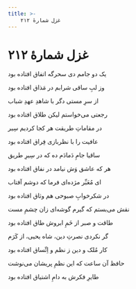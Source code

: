 ```yaml
---
title: >-
    غزل شمارهٔ ۲۱۲
---
```

# غزل شمارهٔ ۲۱۲

<div class="b" id="bn1"><div class="m1"><p>یک دو جامم دی سحرگه اتفاق افتاده بود</p></div>
<div class="m2"><p>وز لبِ ساقی شرابم در مَذاق افتاده بود</p></div></div>
<div class="b" id="bn2"><div class="m1"><p>از سرِ مستی دگر با شاهدِ عهدِ شباب</p></div>
<div class="m2"><p>رجعتی می‌خواستم لیکن طلاق افتاده بود</p></div></div>
<div class="b" id="bn3"><div class="m1"><p>در مقاماتِ طریقت هر کجا کردیم سِیر</p></div>
<div class="m2"><p>عافیت را با نظربازی فِراق افتاده بود</p></div></div>
<div class="b" id="bn4"><div class="m1"><p>ساقیا جامِ دَمادَم ده که در سِیرِ طریق</p></div>
<div class="m2"><p>هر که عاشق وَش نیامد در نفاق افتاده بود</p></div></div>
<div class="b" id="bn5"><div class="m1"><p>ای مُعَبِّر مژده‌ای فرما که دوشم آفتاب</p></div>
<div class="m2"><p>در شکرخوابِ صبوحی هم وثاق افتاده بود</p></div></div>
<div class="b" id="bn6"><div class="m1"><p>نقش می‌بستم که گیرم گوشه‌ای زان چشمِ مست</p></div>
<div class="m2"><p>طاقت و صبر از خَمِ ابروش طاق افتاده بود</p></div></div>
<div class="b" id="bn7"><div class="m1"><p>گر نکردی نصرتِ دین، شاه یحیی، از کَرَم</p></div>
<div class="m2"><p>کار مُلک و دین ز نظم و اِتِّساق افتاده بود</p></div></div>
<div class="b" id="bn8"><div class="m1"><p>حافظ آن ساعت که این نظمِ پریشان می‌نوشت</p></div>
<div class="m2"><p>طایرِ فکرش به دامِ اشتیاق افتاده بود</p></div></div>